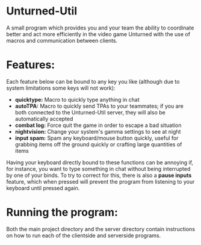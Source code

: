 # Unturned-Util
A small program which provides you and your team the ability to coordinate better and act more efficiently in the video game Unturned with the use of macros and communication between clients.

# Features:
Each feature below can be bound to any key you like (although due to system limitations some keys will not work):
- **quicktype:** Macro to quickly type anything in chat
- **autoTPA:** Macro to quickly send TPAs to your teammates; if you are both connected to the Unturned-Util server, they will also be automatically accepted
- **combat log:** Force quit the game in order to escape a bad situation
- **nightvision:** Change your system's gamma settings to see at night
- **input spam:** Spam any keyboard/mouse button quickly, useful for grabbing items off the ground quickly or crafting large quantities of items

Having your keyboard directly bound to these functions can be annoying if, for instance, you want to type something in chat without being interrupted by one of your binds. To try to correct for this, there is also a **pause inputs** feature, which when pressed will prevent the program from listening to your keyboard until pressed again. 

# Running the program:
Both the main project directory and the server directory contain instructions on how to run each of the clientside and serverside programs.
